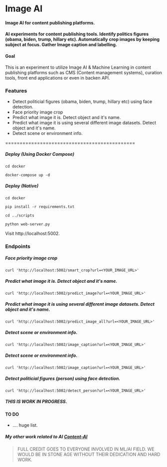 # Image AI

#### Image AI for content publishing platforms.

#### AI experiments for content publishing tools. Identify politics figures (obama, biden, trump, hillary etc). Automatically crop images by keeping subject at focus. Gather Image caption and labelling. 

#### Goal
This is an experiment to utilize Image AI & Machine Learning in content publishing platforms such as CMS (Content management systems), curation tools, front end applications or even in backen API.

### Features
- Detect politicial figures (obama, biden, trump, hillary etc) using face detection.
- Face priority image crop
- Predict what image it is. Detect object and it's name.
- Predict what image it is using several different image datasets. Detect object and it's name.
- Detect scene or environment info.

=============================================
##### Deploy (Using Docker Compose)
`cd docker`

`docker-compose up -d`

##### Deploy (Native)
`cd docker`

`pip install -r requirements.txt `

`cd ../scripts`

`python web-server.py`

Visit http://localhost:5002.


### Endpoints

##### Face priority image crop
`curl 'http://localhost:5002/smart_crop?url=<YOUR_IMAGE_URL>'`

##### Predict what image it is. Detect object and it's name.
`curl 'http://localhost:5002/predict_image?url=<YOUR_IMAGE_URL>'`

##### Predict what image it is using several different image datasets. Detect object and it's name.
`curl 'http://localhost:5002/predict_image_all?url=<YOUR_IMAGE_URL>'`

##### Detect scene or environment info.
`curl 'http://localhost:5002/image_caption?url=<YOUR_IMAGE_URL>'`

##### Detect scene or environment info.
`curl 'http://localhost:5002/image_caption?url=<YOUR_IMAGE_URL>'`

##### Detect politicial figures (person) using face detection.
`curl 'http://localhost:5002/detect_person?url=<YOUR_IMAGE_URL>'`



##### THIS IS WORK IN PROGRESS.

#### TO DO
- .... huge list.

##### My other work related to AI [Content-AI](https://github.com/nycdidar/Content-AI)


> FULL CREDIT GOES TO EVERYONE INVOLVED IN ML/AI FIELD. WE WOULD BE IN STONE AGE WITHOUT THEIR DEDICATION AND HARD WORK.